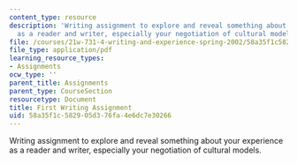 ```yaml
---
content_type: resource
description: 'Writing assignment to explore and reveal something about your experience
  as a reader and writer, especially your negotiation of cultural models. '
file: /courses/21w-731-4-writing-and-experience-spring-2002/58a35f1c582905d376fa4e6dc7e30266_assignment1.pdf
file_type: application/pdf
learning_resource_types:
- Assignments
ocw_type: ''
parent_title: Assignments
parent_type: CourseSection
resourcetype: Document
title: First Writing Assignment
uid: 58a35f1c-5829-05d3-76fa-4e6dc7e30266
---
```

Writing assignment to explore and reveal something about your experience as a reader and writer, especially your negotiation of cultural models. 

